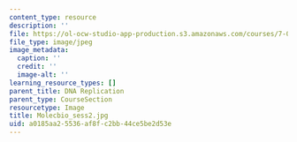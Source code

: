 ```yaml
---
content_type: resource
description: ''
file: https://ol-ocw-studio-app-production.s3.amazonaws.com/courses/7-01sc-fundamentals-of-biology-fall-2011/a0185aa25536af8fc2bb44ce5be2d53e_Molecbio_sess2.jpg
file_type: image/jpeg
image_metadata:
  caption: ''
  credit: ''
  image-alt: ''
learning_resource_types: []
parent_title: DNA Replication
parent_type: CourseSection
resourcetype: Image
title: Molecbio_sess2.jpg
uid: a0185aa2-5536-af8f-c2bb-44ce5be2d53e
---
```

